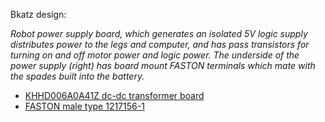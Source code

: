 Bkatz design:

_Robot power supply board, which generates an isolated 5V logic supply distributes power to the legs and computer, and has pass transistors for turning on and off motor power and logic power. The underside of the power supply (right) has board mount FASTON terminals which mate with the spades built into the battery._

 - [KHHD006A0A41Z dc-dc transformer board](https://www.mouser.com/ProductDetail/ABB-Embedded-Power/KHHD006A0A41Z?qs=613q%2FuFLIwR01m7qvhkVZQ%3D%3D)
 - [FASTON male type 1217156-1](https://www.mouser.com/ProductDetail/TE-Connectivity-AMP/1217156-1?qs=sGAEpiMZZMvz8LftK4jeriFVV82M7NYm7Fj9uy51a%252Bk%3D)
